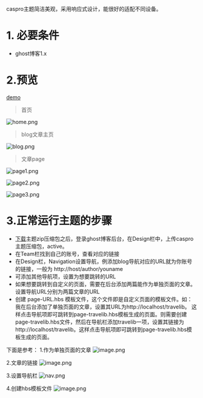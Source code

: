 caspro主题简洁美观，采用响应式设计，能很好的适配不同设备。
# 1. 必要条件
- ghost博客1.x
# 2.预览
[demo](http://xinwenke.top)
> 首页

![home.png](http://upload-images.jianshu.io/upload_images/7234109-62bfe9e047dbd703.png?imageMogr2/auto-orient/strip%7CimageView2/2/w/1240)

> blog文章主页

![blog.png](http://upload-images.jianshu.io/upload_images/7234109-dd8590ca5c92f139.png?imageMogr2/auto-orient/strip%7CimageView2/2/w/1240)

> 文章page

![page1.png](http://upload-images.jianshu.io/upload_images/7234109-2a61d4057c96cade.png?imageMogr2/auto-orient/strip%7CimageView2/2/w/1240)

![page2.png](http://upload-images.jianshu.io/upload_images/7234109-426819f9b665fe14.png?imageMogr2/auto-orient/strip%7CimageView2/2/w/1240)

![page3.png](http://upload-images.jianshu.io/upload_images/7234109-d4a96bf956960fc2.png?imageMogr2/auto-orient/strip%7CimageView2/2/w/1240)


# 3.正常运行主题的步骤

- [下载](https://github.com/wenkeShi/ghost-caspro)主题zip压缩包之后，登录ghost博客后台，在Design栏中，上传caspro主题压缩包，active。
- 在Team栏找到自己的账号，查看对应的链接
- 在Design栏，Navigation设置导航，例添加blog导航对应的URL就为你账号的链接，一般为 http://host/author/youname
- 可添加其他导航项，设置为想要跳转的URL
- 如果想要跳转到自定义的页面，需要在后台添加两篇能作为单独页面的文章。设置导航URL分别为两篇文章的URL
- 创建 page-URL.hbs 模板文件，这个文件即是自定义页面的模板文件。如：我在后台添加了单独页面的文章，设置其URL为http://localhost/travelib。
这样点击导航项即可跳转到page-travelib.hbs模板生成的页面。则需要创建page-travelib.hbs文件，然后在导航栏添加travelib一项，设置其链接为http://localhost/travelib。这样点击导航项即可跳转到page-travelib.hbs模板生成的页面。

下面是参考：
1.作为单独页面的文章
![image.png](http://upload-images.jianshu.io/upload_images/7234109-5fb536df92ffdcca.png?imageMogr2/auto-orient/strip%7CimageView2/2/w/1240)

2.文章的链接
![image.png](http://upload-images.jianshu.io/upload_images/7234109-980494dc6f2c57cf.png?imageMogr2/auto-orient/strip%7CimageView2/2/w/1240)

3.设置导航栏
![nav.png](http://upload-images.jianshu.io/upload_images/7234109-152c2af99205cf49.png?imageMogr2/auto-orient/strip%7CimageView2/2/w/1240)

4.创建hbs模板文件
![image.png](http://upload-images.jianshu.io/upload_images/7234109-e7ce50457305f4cd.png?imageMogr2/auto-orient/strip%7CimageView2/2/w/1240)


